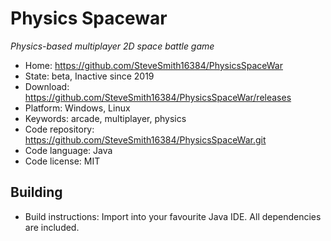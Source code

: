 # Physics Spacewar

_Physics-based multiplayer 2D space battle game_

- Home: https://github.com/SteveSmith16384/PhysicsSpaceWar
- State: beta, Inactive since 2019
- Download: https://github.com/SteveSmith16384/PhysicsSpaceWar/releases
- Platform: Windows, Linux
- Keywords: arcade, multiplayer, physics
- Code repository: https://github.com/SteveSmith16384/PhysicsSpaceWar.git
- Code language: Java
- Code license: MIT

## Building

- Build instructions: Import into your favourite Java IDE.  All dependencies are included.
